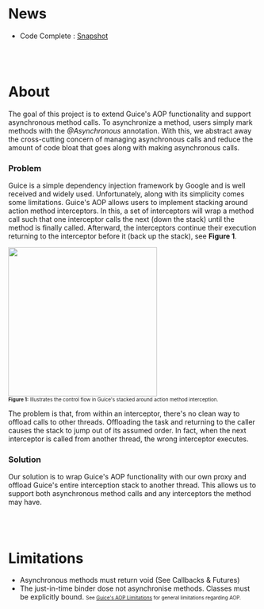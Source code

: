 # News #

  * Code Complete : [Snapshot](https://oss.sonatype.org/index.html#nexus-search;gav~org.ivcode~guice-asynchronous~~~)
<br />
<br />

# About #

The goal of this project is to extend Guice's AOP functionality and support asynchronous method calls. To asynchronize a method, users simply mark methods with the _@Asynchronous_ annotation. With this, we abstract away the cross-cutting concern of managing asynchronous calls and reduce the amount of code bloat that goes along with making asynchronous calls.

### Problem ###
Guice is a simple dependency injection framework by Google and is well received and widely used. Unfortunately, along with its simplicity comes some limitations. Guice's AOP allows users to implement stacking around action method interceptors. In this, a set of interceptors will wrap a method call such that one interceptor calls the next (down the stack) until the method is finally called. Afterward, the interceptors continue their execution returning to the interceptor before it (back up the stack), see **Figure 1**.

<img src='https://guice-asynchronous.googlecode.com/git/images/method_interceptor.png' width='300' /><br />
<font size='1'><b>Figure 1:</b> Illustrates the control flow in Guice's stacked around action method interception.</font>

The problem is that, from within an interceptor, there's no clean way to offload calls to other threads. Offloading the task and returning to the caller causes the stack to jump out of its assumed order. In fact, when the next interceptor is called from another thread, the wrong interceptor executes.

### Solution ###
Our solution is to wrap Guice's AOP functionality with our own proxy and offload Guice's entire interception stack to another thread. This allows us to support both asynchronous method calls and any interceptors the method may have.

<br />
<br />

# Limitations #

  * Asynchronous methods must return void (See Callbacks & Futures)
  * The just-in-time binder dose not asynchronise methods. Classes must be explicitly bound.
<font size='1'>See <a href='https://code.google.com/p/google-guice/wiki/AOP#Limitations'>Guice's AOP Limitations</a> for general limitations regarding AOP.</font>
